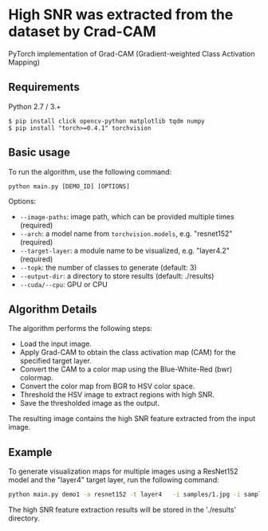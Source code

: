 # High SNR was extracted from the dataset by Crad-CAM

PyTorch implementation of Grad-CAM (Gradient-weighted Class Activation Mapping) 
## Requirements

Python 2.7 / 3.+

```
$ pip install click opencv-python matplotlib tqdm numpy
$ pip install "torch>=0.4.1" torchvision
```

## Basic usage
To run the algorithm, use the following command:
```
python main.py [DEMO_ID] [OPTIONS]
```

Options:

* ```--image-paths```: image path, which can be provided multiple times (required)
* ```--arch```: a model name from ```torchvision.models```, e.g. "resnet152" (required)
* ```--target-layer```: a module name to be visualized, e.g. "layer4.2" (required)
* ```--topk```: the number of classes to generate (default: 3)
* ```--output-dir```: a directory to store results (default: ./results)
* ```--cuda/--cpu```: GPU or CPU

## Algorithm Details
The algorithm performs the following steps:

* Load the input image.
* Apply Grad-CAM to obtain the class activation map (CAM) for the specified target layer.
* Convert the CAM to a color map using the Blue-White-Red (bwr) colormap.
* Convert the color map from BGR to HSV color space.
* Threshold the HSV image to extract regions with high SNR.
* Save the thresholded image as the output.

The resulting image contains the high SNR feature extracted from the input image.


## Example

To generate visualization maps for multiple images using a ResNet152 model and the "layer4" target layer, run the following command:
```bash
python main.py demo1 -a resnet152 -t layer4   -i samples/1.jpg -i samples/2.jpg # You can add more images
```
The high SNR feature extraction results will be stored in the './results' directory.
